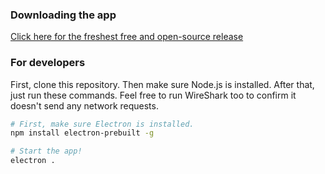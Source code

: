 ### Downloading the app

[Click here for the freshest free and open-source release](https://github.com/ChrisAntaki/hash-generator-app/releases)

### For developers

First, clone this repository. Then make sure Node.js is installed. After that, just run these commands. Feel free to run WireShark too to confirm it doesn't send any network requests.

```sh
# First, make sure Electron is installed.
npm install electron-prebuilt -g

# Start the app!
electron .
```
